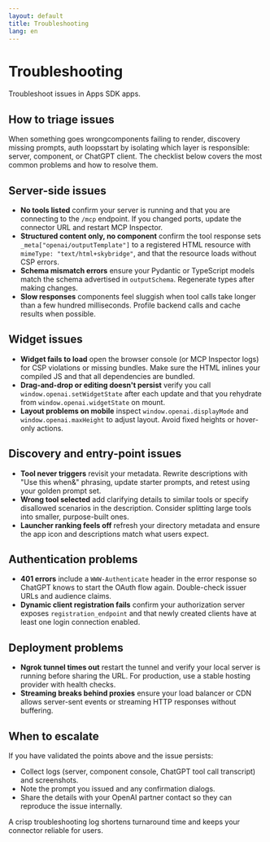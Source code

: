 ```yaml
---
layout: default
title: Troubleshooting
lang: en
---
```


# Troubleshooting

Troubleshoot issues in Apps SDK apps.

## How to triage issues

When something goes wrongcomponents failing to render, discovery missing prompts, auth loopsstart by isolating which layer is responsible: server, component, or ChatGPT client. The checklist below covers the most common problems and how to resolve them.

## Server-side issues

- **No tools listed**   confirm your server is running and that you are connecting to the `/mcp` endpoint. If you changed ports, update the connector URL and restart MCP Inspector.
- **Structured content only, no component**   confirm the tool response sets `_meta["openai/outputTemplate"]` to a registered HTML resource with `mimeType: "text/html+skybridge"`, and that the resource loads without CSP errors.
- **Schema mismatch errors**   ensure your Pydantic or TypeScript models match the schema advertised in `outputSchema`. Regenerate types after making changes.
- **Slow responses**   components feel sluggish when tool calls take longer than a few hundred milliseconds. Profile backend calls and cache results when possible.

## Widget issues

- **Widget fails to load**   open the browser console (or MCP Inspector logs) for CSP violations or missing bundles. Make sure the HTML inlines your compiled JS and that all dependencies are bundled.
- **Drag-and-drop or editing doesn't persist**   verify you call `window.openai.setWidgetState` after each update and that you rehydrate from `window.openai.widgetState` on mount.
- **Layout problems on mobile**   inspect `window.openai.displayMode` and `window.openai.maxHeight` to adjust layout. Avoid fixed heights or hover-only actions.

## Discovery and entry-point issues

- **Tool never triggers**   revisit your metadata. Rewrite descriptions with "Use this when&" phrasing, update starter prompts, and retest using your golden prompt set.
- **Wrong tool selected**   add clarifying details to similar tools or specify disallowed scenarios in the description. Consider splitting large tools into smaller, purpose-built ones.
- **Launcher ranking feels off**   refresh your directory metadata and ensure the app icon and descriptions match what users expect.

## Authentication problems

- **401 errors**   include a `WWW-Authenticate` header in the error response so ChatGPT knows to start the OAuth flow again. Double-check issuer URLs and audience claims.
- **Dynamic client registration fails**   confirm your authorization server exposes `registration_endpoint` and that newly created clients have at least one login connection enabled.

## Deployment problems

- **Ngrok tunnel times out**   restart the tunnel and verify your local server is running before sharing the URL. For production, use a stable hosting provider with health checks.
- **Streaming breaks behind proxies**   ensure your load balancer or CDN allows server-sent events or streaming HTTP responses without buffering.

## When to escalate

If you have validated the points above and the issue persists:

- Collect logs (server, component console, ChatGPT tool call transcript) and screenshots.
- Note the prompt you issued and any confirmation dialogs.
- Share the details with your OpenAI partner contact so they can reproduce the issue internally.

A crisp troubleshooting log shortens turnaround time and keeps your connector reliable for users.
